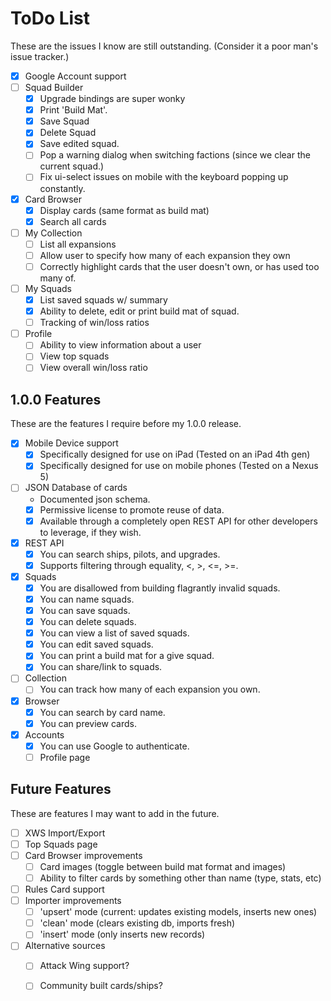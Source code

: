# ToDo List

These are the issues I know are still outstanding. (Consider it a poor man's issue tracker.)

* [X] Google Account support
* [ ] Squad Builder
    * [X] Upgrade bindings are super wonky
    * [X] Print 'Build Mat'.
    * [X] Save Squad
    * [X] Delete Squad
    * [X] Save edited squad.
    * [ ] Pop a warning dialog when switching factions (since we clear the current squad.)
    * [ ] Fix ui-select issues on mobile with the keyboard popping up constantly.
* [X] Card Browser
    * [X] Display cards (same format as build mat)
    * [X] Search all cards
* [ ] My Collection
    * [ ] List all expansions
    * [ ] Allow user to specify how many of each expansion they own
    * [ ] Correctly highlight cards that the user doesn't own, or has used too many of.
* [ ] My Squads
    * [X] List saved squads w/ summary
    * [X] Ability to delete, edit or print build mat of squad.
    * [ ] Tracking of win/loss ratios
* [ ] Profile
    * [ ] Ability to view information about a user
    * [ ] View top squads
    * [ ] View overall win/loss ratio

## 1.0.0 Features

These are the features I require before my 1.0.0 release.

* [X] Mobile Device support
    * [X] Specifically designed for use on iPad (Tested on an iPad 4th gen)
    * [X] Specifically designed for use on mobile phones (Tested on a Nexus 5)
* [ ] JSON Database of cards
    * Documented json schema.
    * [X] Permissive license to promote reuse of data.
    * [X] Available through a completely open REST API for other developers to leverage, if they wish.
* [X] REST API
    * [X] You can search ships, pilots, and upgrades.
    * [X] Supports filtering through equality, <, >, <=, >=.
* [X] Squads
    * [X] You are disallowed from building flagrantly invalid squads.
    * [X] You can name squads.
    * [X] You can save squads.
    * [X] You can delete squads.
    * [X] You can view a list of saved squads.
    * [X] You can edit saved squads.
    * [X] You can print a build mat for a give squad.
    * [X] You can share/link to squads.
* [ ] Collection
    * [ ] You can track how many of each expansion you own.
* [X] Browser
    * [X] You can search by card name.
    * [X] You can preview cards.
* [X] Accounts
    * [X] You can use Google to authenticate.
    * [ ] Profile page

## Future Features

These are features I may want to add in the future.

* [ ] XWS Import/Export
* [ ] Top Squads page
* [ ] Card Browser improvements
    * [ ] Card images (toggle between build mat format and images)
    * [ ] Ability to filter cards by something other than name (type, stats, etc)
* [ ] Rules Card support
* [ ] Importer improvements
    * [ ] 'upsert' mode (current: updates existing models, inserts new ones)
    * [ ] 'clean' mode (clears existing db, imports fresh)
    * [ ] 'insert' mode (only inserts new records)
* [ ] Alternative sources
    * [ ] Attack Wing support?
    * [ ] Community built cards/ships?



